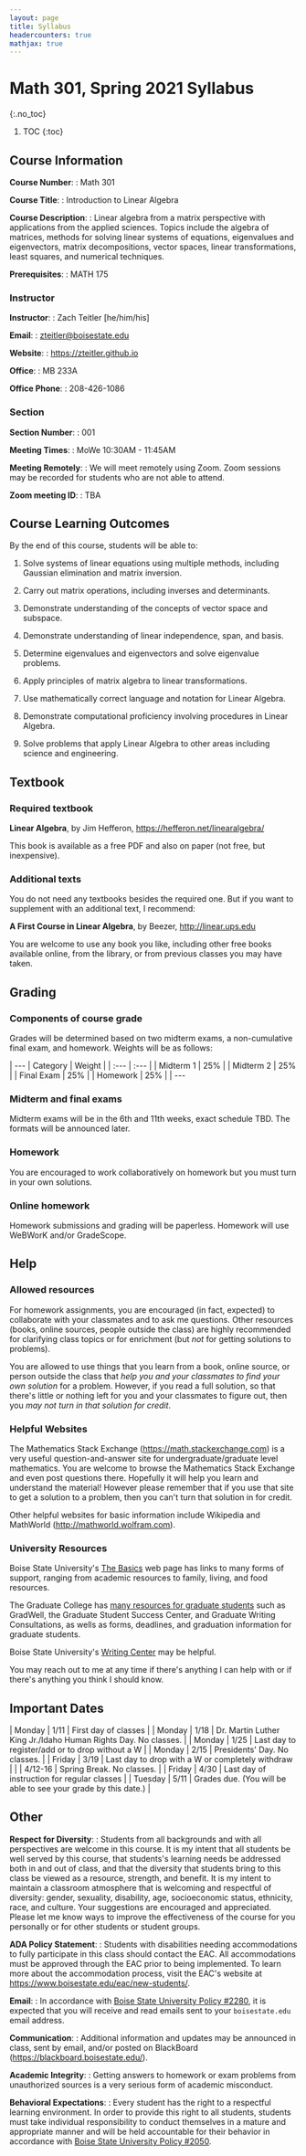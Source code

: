```yaml
---
layout: page
title: Syllabus
headercounters: true
mathjax: true
---
```


# Math 301, Spring 2021 Syllabus
{:.no_toc}

1. TOC
{:toc}


## Course Information

**Course Number**:
: Math 301

**Course Title**:
: Introduction to Linear Algebra

**Course Description**:
: Linear algebra from a matrix perspective with applications from the applied sciences.
  Topics include the algebra of matrices, methods for solving linear systems of equations,
  eigenvalues and eigenvectors, matrix decompositions, vector spaces,
  linear transformations, least squares, and numerical techniques.


**Prerequisites**:
: MATH 175


### Instructor

**Instructor**:
: Zach Teitler [he/him/his]

**Email**:
: <zteitler@boisestate.edu>

**Website**:
: <https://zteitler.github.io>

**Office**:
: MB 233A

**Office Phone**:
: 208-426-1086


### Section

**Section Number**:
: 001

**Meeting Times**:
: MoWe 10:30AM - 11:45AM

**Meeting Remotely**:
: We will meet remotely using Zoom.
  Zoom sessions may be recorded for students who are not able to attend.

**Zoom meeting ID**:
: TBA


## Course Learning Outcomes

By the end of this course, students will be able to:

1. Solve systems of linear equations using multiple methods, including Gaussian elimination and matrix inversion.

2. Carry out matrix operations, including inverses and determinants.

3. Demonstrate understanding of the concepts of vector space and subspace.

4. Demonstrate understanding of linear independence, span, and basis.

5. Determine eigenvalues and eigenvectors and solve eigenvalue problems.

6. Apply principles of matrix algebra to linear transformations.

7. Use mathematically correct language and notation for Linear Algebra.

8. Demonstrate computational proficiency involving procedures in Linear Algebra.

9. Solve problems that apply Linear Algebra to other areas including science and engineering.




## Textbook

### Required textbook

**Linear Algebra**, by Jim Hefferon, <https://hefferon.net/linearalgebra/>

This book is available as a free PDF and also on paper (not free, but inexpensive).


### Additional texts

You do not need any textbooks besides the required one.
But if you want to supplement with an additional text, I recommend:

**A First Course in Linear Algebra**, by Beezer, <http://linear.ups.edu>

You are welcome to use any book you like, including other free books available online,
from the library, or from previous classes you may have taken.




## Grading


### Components of course grade

Grades will be determined based on two midterm exams, a non-cumulative final exam,
and homework.
Weights will be as follows:

| ---
| Category | Weight |
| :--- | :--- |
| Midterm 1 | 25% |
| Midterm 2 | 25% |
| Final Exam | 25% |
| Homework | 25% |
| ---



### Midterm and final exams

Midterm exams will be in the 6th and 11th weeks, exact schedule TBD.
The formats will be announced later.



### Homework

You are encouraged to work collaboratively on homework but you must turn in your own solutions.



### Online homework

Homework submissions and grading will be paperless.
Homework will use WeBWorK and/or GradeScope.




## Help

### Allowed resources
For homework assignments, you are encouraged (in fact, expected)
to collaborate with your classmates and to ask me questions.
Other resources (books, online sources, people outside the class) are highly recommended
for clarifying class topics or for enrichment
(but *not* for getting solutions to problems).

You are allowed to use things that you learn from a book, online source,
or person outside the class
that *help you and your classmates to find your own solution* for a problem.
However, if you read a full solution, so that there's little or nothing left for you
and your classmates to figure out,
then you *may not turn in that solution for credit*.


### Helpful Websites

The Mathematics Stack Exchange (<https://math.stackexchange.com>)
is a very useful question-and-answer site for undergraduate/graduate level mathematics.
You are welcome to browse the Mathematics Stack Exchange and even post questions there.
Hopefully it will help you learn and understand the material!
However please remember that if you use that site to get a solution to a problem,
then you can't turn that solution in for credit.

Other helpful websites for basic information include Wikipedia
and MathWorld (<http://mathworld.wolfram.com>).


### University Resources

Boise State University's [The Basics](https://www.boisestate.edu/student-life/basics/)
web page has links to many forms of support,
ranging from academic resources to family, living, and food resources.

The Graduate College has
[many resources for graduate students](https://www.boisestate.edu/graduatecollege/current-students/)
such as GradWell,
the Graduate Student Success Center, and Graduate Writing Consultations,
as wells as forms, deadlines, and graduation information for graduate students.

Boise State University's
[Writing Center](https://www.boisestate.edu/writingcenter/)
may be helpful.

You may reach out to me at any time if there's anything I can help with
or if there's anything you think I should know.


## Important Dates

| Monday | 1/11 | First day of classes | 
| Monday | 1/18 | Dr. Martin Luther King Jr./Idaho Human Rights Day. No classes. |
| Monday | 1/25 | Last day to register/add or to drop without a W |
| Monday | 2/15 | Presidents' Day. No classes. |
| Friday | 3/19 | Last day to drop with a W or completely withdraw |
|        | 4/12-16 | Spring Break. No classes. |
| Friday | 4/30 | Last day of instruction for regular classes |
| Tuesday | 5/11 | Grades due. (You will be able to see your grade by this date.) |


## Other

**Respect for Diversity**:
: Students from all backgrounds and with all perspectives are welcome in this course.
  It is my intent that all students be well served by this course,
  that students's learning needs be addressed both in and out of class,
  and that the diversity that students bring to this class be viewed as a resource,
  strength, and benefit.
  It is my intent to maintain a classroom atmosphere that is welcoming and respectful
  of diversity: gender, sexuality, disability, age, socioeconomic status, ethnicity,
  race, and culture.
  Your suggestions are encouraged and appreciated.
  Please let me know ways to improve the effectiveness of the course for you personally
  or for other students or student groups.

**ADA Policy Statement**:
: Students with disabilities needing accommodations to fully participate in this class
  should contact the EAC.
  All accommodations must be approved through the EAC prior to being implemented.
  To learn more about the accommodation process, visit the EAC's website at
  <https://www.boisestate.edu/eac/new-students/>.

**Email**:
: In accordance with
  [Boise State University Policy #2280](https://boisestate.edu/policy/policy-title-student-e-mail-communications/),
  it is expected that you will receive and read emails sent to your `boisestate.edu`
  email address.

**Communication**:
: Additional information and updates may be announced in class, sent by email,
  and/or posted on BlackBoard (<https://blackboard.boisestate.edu/>).

**Academic Integrity**:
: Getting answers to homework or exam problems from unauthorized sources
  is a very serious form of academic misconduct.

**Behavioral Expectations**:
: Every student has the right to a respectful learning environment.
  In order to provide this right to all students, students must take
  individual responsibility to conduct themselves in a mature and appropriate manner
  and will be held accountable for their behavior in accordance with
  [Boise State University Policy #2050](https://boisestate.edu/policy/student-affairs/maintaining-order/).



